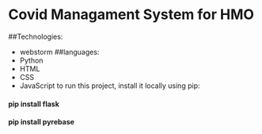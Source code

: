 #  Covid Managament System for HMO


##Technologies:
* webstorm 
##languages:
* Python
* HTML
* CSS
* JavaScript
to run this project, install it locally using pip:
#### pip install flask
#### pip install pyrebase
